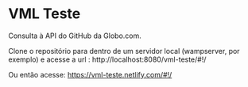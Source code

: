 # VML Teste #

Consulta à API do GitHub da Globo.com.

Clone o repositório para dentro de um servidor local (wampserver, por exemplo) e acesse a url : http://localhost:8080/vml-teste/#!/

Ou então acesse: https://vml-teste.netlify.com/#!/